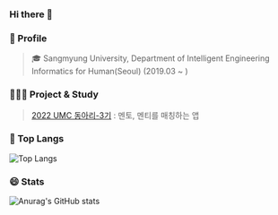 ### Hi there 👋

<!--
**entere77/entere77** is a ✨ _special_ ✨ repository because its `README.md` (this file) appears on your GitHub profile.

Here are some ideas to get you started:

- 🔭 I’m currently working on ...
- 🌱 I’m currently learning ...
- 👯 I’m looking to collaborate on ...
- 🤔 I’m looking for help with ...
- 💬 Ask me about ...
- 📫 How to reach me: ...
- 😄 Pronouns: ...
- ⚡ Fun fact: ...
-->

### 🌱 Profile
> 🎓 Sangmyung University, Department of Intelligent Engineering Informatics for Human(Seoul) (2019.03 ~ )


### 👩🏻‍💻 Project & Study
> [2022 UMC 동아리-3기](https://github.com/entere77/Blu-e-backend) : 멘토, 멘티를 매칭하는 앱

### 👑 Top Langs
![Top Langs](https://github-readme-stats.vercel.app/api/top-langs/?username=entere77&layout=compact&theme=radical)

### 😄 Stats
![Anurag's GitHub stats](https://github-readme-stats.vercel.app/api?username=entere77&show_icons=true&theme=radical)

<!--
### ⚡ Algorithm
[![Solved.ac Profile](http://mazassumnida.wtf/api/v2/generate_badge?boj=entere77)](https://solved.ac/entere77/)
-->
